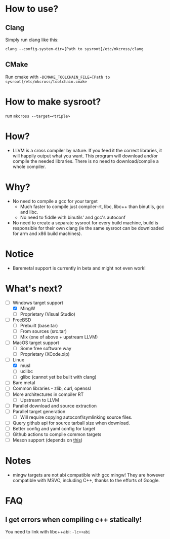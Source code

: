 # How to use?
## Clang
Simply run clang like this:
```
clang --config-system-dir=[Path to sysroot]/etc/mkcross/clang
```
## CMake
Run cmake with `-DCMAKE_TOOLCHAIN_FILE=[Path to sysroot]/etc/mkcross/toolchain.cmake`

# How to make sysroot?
run `mkcross --target=<triple>`

# How?
 - LLVM is a cross compiler by nature. If you feed it the correct libraries, it will happily output what you want. This program will download and/or compile the needed libraries. There is no need to download/compile a whole compiler.

# Why?
 - No need to compile a gcc for your target
   - Much faster to compile just compiler-rt, libc, libc++ than binutils, gcc and libc.
   - No need to fiddle with binutils' and gcc's autoconf
 - No need to create a separate sysroot for every build machine, build is responsible for their own clang (ie the same sysroot can be downloaded for arm and x86 build machines).

# Notice
 - Baremetal support is currently in beta and might not even work!

# What's next?
 - [ ] Windows target support
   - [x] MingW
   - [ ] Proprietary (Visual Studio)
 - [ ] FreeBSD
   - [ ] Prebuilt (base.tar)
   - [ ] From sources (src.tar)
   - [ ] Mix (one of above + upstream LLVM)
 - [ ] MacOS target support
   - [ ] Some free software way
   - [ ] Proprietary (XCode.xip)
 - [ ] Linux
   - [x] musl
   - [ ] uclibc
   - [ ] glibc (cannot yet be built with clang)
 - [ ] Bare metal
 - [ ] Common libraries - zlib, curl, openssl
 - [ ] More architectures in compiler RT
   - [ ] Upstream to LLVM
 - [ ] Parallel download and source extraction
 - [ ] Parallel target generation
   - [ ] Will require copying autoconf/symlinking source files.
 - [ ] Query github api for source tarball size when download.
 - [ ] Better config and yaml config for target
 - [ ] Github actions to compile common targets
 - [ ] Meson support (depends on [this](https://github.com/mesonbuild/meson/discussions/11731))

# Notes
 - mingw targets are not abi compatible with gcc mingw! They are however compatible with MSVC, including C++, thanks to the efforts of Google.

# FAQ
## I get errors when compiling c++ statically!
You need to link with libc++abi: `-lc++abi`
